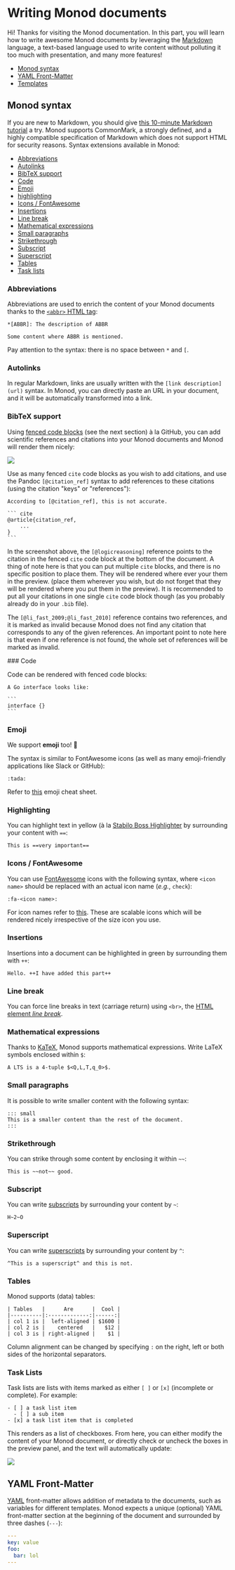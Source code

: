 Writing Monod documents
=======================

Hi! Thanks for visiting the Monod documentation. In this part, you will learn
how to write awesome Monod documents by leveraging the
[Markdown](http://commonmark.org/help/) language, a text-based language used to
write content without polluting it too much with presentation, and many more
features!

* [Monod syntax](#monod-syntax)
* [YAML Front-Matter](#yaml-front-matter)
* [Templates](templates.md)


## Monod syntax

If you are new to Markdown, you should give [this 10-minute Markdown
tutorial](http://commonmark.org/help/tutorial/) a try. Monod supports CommonMark,
a strongly defined, and a highly compatible specification of Markdown which does not 
support HTML for security reasons. Syntax extensions available in Monod:

* [Abbreviations](#abbreviations)
* [Autolinks](#autolinks)
* [BibTeX support](#bibtex-support)
* [Code](#code)
* [Emoji](#emoji)
* [highlighting](#highlighting)
* [Icons / FontAwesome](#icons--fontawesome)
* [Insertions](#insertions)
* [Line break](#line-break)
* [Mathematical expressions](#mathematical-expressions)
* [Small paragraphs](#small-paragraphs)
* [Strikethrough](#strikethrough)
* [Subscript](#subscript)
* [Superscript](#superscript)
* [Tables](#tables)
* [Task lists](#task-lists)


### Abbreviations

Abbreviations are used to enrich the content of your Monod documents thanks to
the [`<abbr>` HTML
tag](https://developer.mozilla.org/en-US/docs/Web/HTML/Element/abbr):

```
*[ABBR]: The description of ABBR

Some content where ABBR is mentioned.
```

Pay attention to the syntax: there is no space between `*` and `[`.

### Autolinks

In regular Markdown, links are usually written with the `[link
description](url)` syntax. In Monod, you can directly paste an URL in your
document, and it will be automatically transformed into a link.

### BibTeX support

Using [fenced code blocks](#code) (see the next section) à la GitHub, you can
add scientific references and citations into your Monod documents and Monod will
render them nicely:

![](images/bibtex.png)

Use as many fenced `cite` code blocks as you wish to add citations, and use the
Pandoc `[@citation_ref]` syntax to add references to these citations (using the
citation "keys" or "references"):

    According to [@citation_ref], this is not accurate.

    ``` cite
    @article{citation_ref,
        ...
    }
    ```

In the screenshot above, the `[@logicreasoning]` reference points to the
citation in the fenced `cite` code block at the bottom of the document. A thing 
of note here is that you can put multiple `cite` blocks, and there is no specific 
position to place them. They will be rendered where ever your them in the preview.
(place them wherever you wish, but do not forget that they will be rendered
where you put them in the preview). It is recommended to put all your citations
in one single `cite` code block though (as you probably already do in your
`.bib` file).

The `[@li_fast_2009;@li_fast_2010]` reference contains two references, and it is
marked as invalid because Monod does not find any citation that corresponds to
any of the given references. An important point to note here is that even if one
reference is not found, the whole set of references will be marked as invalid.

### Code

Code can be rendered with fenced code blocks:

    A Go interface looks like:

    ```
    interface {}
    ```

### Emoji

We support **emoji** too! :tada:

The syntax is similar to FontAwesome icons (as well as many emoji-friendly
applications like Slack or GitHub):

```
:tada:
```

Refer to [this](http://www.emoji-cheat-sheet.com/) emoji cheat sheet.

### Highlighting

You can highlight text in yellow (à la [Stabilo Boss
Highlighter](https://en.wikipedia.org/wiki/Schwan-Stabilo) by surrounding your
content with `==`:

```
This is ==very important==
```

### Icons / FontAwesome

You can use [FontAwesome](http://fontawesome.io/) icons with the following
syntax, where `<icon name>` should be replaced with an actual icon name (_e.g._,
`check`):

```
:fa-<icon name>:
```

For icon names refer to [this](http://fontawesome.io/icons/). These are scalable
icons which will be rendered nicely irrespective of the size icon you use.

### Insertions

Insertions into a document can be highlighted in green by surrounding them with
`++`:

```
Hello. ++I have added this part++
```

### Line break

You can force line breaks in text (carriage return) using `<br>`, the
[HTML element _line
break_](https://developer.mozilla.org/en-US/docs/Web/HTML/Element/br).

### Mathematical expressions

Thanks to [KaTeX](https://khan.github.io/KaTeX/), Monod supports mathematical
expressions. Write LaTeX symbols enclosed within `$`:

```
A LTS is a 4-tuple $<Q,L,T,q_0>$.
```

### Small paragraphs

It is possible to write smaller content with the following syntax:

```
::: small
This is a smaller content than the rest of the document.
:::
```

### Strikethrough

You can strike through some content by enclosing it within `~~`:

```
This is ~~not~~ good.
```

### Subscript

You can write
[subscripts](https://developer.mozilla.org/en-US/docs/Web/HTML/Element/sub) by
surrounding your content by `~`:

```
H~2~O
```

### Superscript

You can write
[superscripts](https://developer.mozilla.org/en-US/docs/Web/HTML/Element/sup)
by surrounding your content by `^`:

```
^This is a superscript^ and this is not.
```

### Tables

Monod supports (data) tables:

```
| Tables   |      Are      |  Cool |
|----------|:-------------:|------:|
| col 1 is |  left-aligned | $1600 |
| col 2 is |    centered   |   $12 |
| col 3 is | right-aligned |    $1 |
```

Column alignment can be changed by specifying `:` on the right, left or 
both sides of the horizontal separators.

### Task Lists

Task lists are lists with items marked as either `[ ]` or `[x]` (incomplete or
complete). For example:

```
- [ ] a task list item
  - [ ] a sub item
- [x] a task list item that is completed
```

This renders as a list of checkboxes. From here, you can either modify the
content of your Monod document, or directly check or uncheck the boxes in the
preview panel, and the text will automatically update:

![](images/task-lists.gif)


## YAML Front-Matter

[YAML](http://yaml.org/) front-matter allows addition of metadata to the documents,
such as variables for different templates. Monod expects
a unique (optional) YAML front-matter section at the beginning of the
document and surrounded by three dashes (`---`):

```yaml
---
key: value
foo:
  bar: lol
---
```
